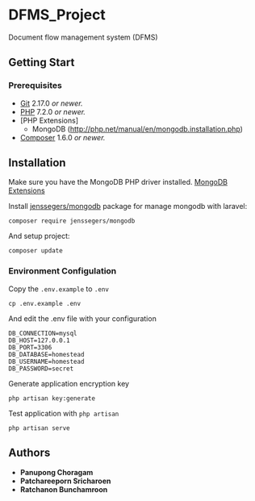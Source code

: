 # DFMS_Project
Document flow management system (DFMS)

Getting Start
------------
### Prerequisites
- [Git](https://git-scm.com/) 2.17.0 *or newer.*
- [PHP](https://www.php.net/) 7.2.0 *or newer.*
- [PHP Extensions]
    - MongoDB (http://php.net/manual/en/mongodb.installation.php)
- [Composer](https://getcomposer.org/) 1.6.0 *or newer.*

Installation
------------
Make sure you have the MongoDB PHP driver installed. [MongoDB Extensions](http://php.net/manual/en/mongodb.installation.php)

Install [jenssegers/mongodb](https://github.com/jenssegers/laravel-mongodb/blob/master/README.md) package for manage mongodb with laravel:

```
composer require jenssegers/mongodb
```

And setup project:

```
composer update
```

### Environment Configulation

Copy the `.env.example` to `.env`

```
cp .env.example .env
```

And edit the .env file with your configuration

```
DB_CONNECTION=mysql
DB_HOST=127.0.0.1
DB_PORT=3306
DB_DATABASE=homestead
DB_USERNAME=homestead
DB_PASSWORD=secret
```

Generate application encryption key

```
php artisan key:generate
```

Test application with `php artisan`

```
php artisan serve
```


## Authors
- **Panupong Choragam**
- **Patchareeporn Sricharoen**
- **Ratchanon Bunchamroon**









